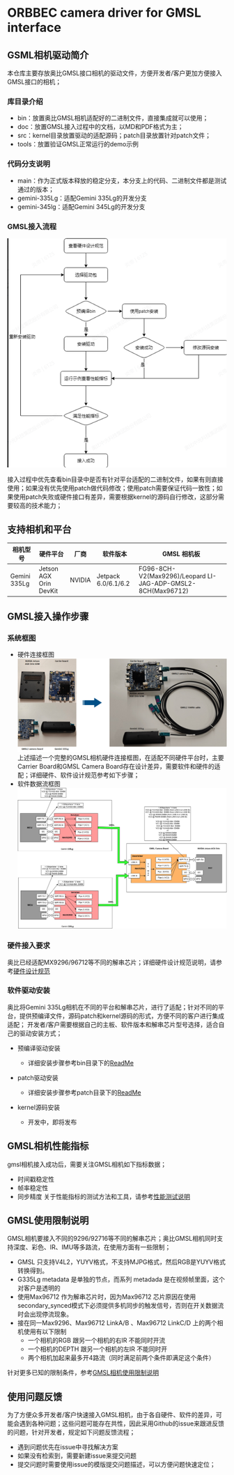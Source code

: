 # ORBBEC camera driver for GMSL interface

## GSML相机驱动简介
 本仓库主要存放奥比GMSL接口相机的驱动文件，方便开发者/客户更加方便接入GMSL接口的相机；
 ### 库目录介绍
- bin：放置奥比GMSL相机适配好的二进制文件，直接集成就可以使用；
- doc：放置GMSL接入过程中的文档，以MD和PDF格式为主；
- src：kernel目录放置驱动的适配源码；patch目录放置针对patch文件；
- tools：放置验证GMSL正常运行的demo示例
  
### 代码分支说明
  - main：作为正式版本释放的稳定分支，本分支上的代码、二进制文件都是测试通过的版本；
  - gemini-335Lg：适配Gemini 335Lg的开发分支
  - gemini-345lg：适配Gemini 345Lg的开发分支
  
### GMSL接入流程
![](./doc/image/liucheng.png)


  接入过程中优先查看bin目录中是否有针对平台适配的二进制文件，如果有则直接使用；如果没有优先使用patch做代码修改；使用patch需要保证代码一致性；如果使用patch失败或硬件接口有差异，需要根据kernel的源码自行修改，这部分需要较高的技术能力；

  ## 支持相机和平台
| 相机型号     | 硬件平台               | 厂商   | 软件版本            | GMSL 相机板                                                 |
| ------------ | ---------------------- | ------ | ------------------- | ----------------------------------------------------------- |
| Gemini 335Lg | Jetson AGX Orin DevKit | NVIDIA | Jetpack 6.0/6.1/6.2 | FG96-8CH-V2(Max9296)/Leopard LI-JAG-ADP-GMSL2-8CH(Max96712) |





## GMSL接入操作步骤
  ### 系统框图
  - 硬件连接框图
  ![](./doc/image/hardware_integration.png)
    上述描述一个完整的GMSL相机硬件连接框图，在适配不同硬件平台时，主要Carrier Board和GMSL Camera Board存在设计差异，需要软件和硬件的适配；详细硬件、软件设计规范参考如下步骤；
  - 软件数据流框图
  ![](./doc/image/software_flowchat.png)



  ### 硬件接入要求

  奥比已经适配MX9296/96712等不同的解串芯片；详细硬件设计规范说明，请参考[硬件设计规范](./doc/解串板硬件设计指南.pdf)
  
  ### 软件驱动安装
   奥比将Gemini 335Lg相机在不同的平台和解串芯片，进行了适配；针对不同的平台，提供预编译文件，源码patch和kernel源码的形式，方便不同的客户进行集成适配；
    开发者/客户需要根据自己的主板、软件版本和解串芯片型号选择，适合自己的驱动安装方式；

   - 预编译驱动安装
     - 详细安装步骤参考bin目录下的[ReadMe](/bin/readme.md)

  - patch驱动安装
    - 详细安装步骤参考patch目录下的[ReadMe](/src/patch/readme.md)
  - kernel源码安装
    - 开发中，即将发布
  
## GMSL相机性能指标
   gmsl相机接入成功后，需要关注GMSL相机如下指标数据；
   - 时间戳稳定性
   - 帧率稳定性
   - 同步精度
  关于性能指标的测试方法和工具，请参考[性能测试说明](./tools/readme.md)

## GMSL使用限制说明
  GMSL相机要接入不同的9296/92716等不同的解串芯片；奥比GMSL相机同时支持深度、彩色、IR、IMU等多路流，在使用方面有一些限制；
   - GMSL 只支持V4L2，YUYV格式，不支持MJPG格式，然后RGB是YUYV格式转换得到。
   - G335Lg metadata 是单独的节点，而系列 metadada 是在视频帧里面，这个对客户是透明的
   - 使用Max96712 作为解串芯片时，因为Max96712 芯片原因在使用secondary_synced模式下必须提供多机同步的触发信号，否则在开关数据流时会出现停流现象。
   - 接在同一Max9296、Max96712 LinkA/B 、Max96712 LinkC/D 上的两个相机使用有以下限制
     -  一个相机的RGB 跟另一个相机的右IR 不能同时开流
     -  一个相机的DEPTH 跟另一个相机的左IR 不能同时开
     -  两个相机加起来最多开4路流（同时满足前两个条件即满足这个条件）
    
  针对更多已知的限制条件，参考[GMSL相机使用限制说明](./doc/Orbbec%20GMSL相机限制说明.md)
## 使用问题反馈

  为了方便众多开发者/客户快速接入GMSL相机，由于各自硬件、软件的差异，可能会遇到各种问题；这些问题可能存在共性，因此采用Github的issue来跟进反馈的问题，针对开发者，规定如下问题反馈流程；
  
- 遇到问题优先在issue中寻找解决方案
- 如果没有检索到，需要新建issue来提交问题
- 提交问题时需要使用issue的模版提交问题描述，可以方便问题快速定位；
  



